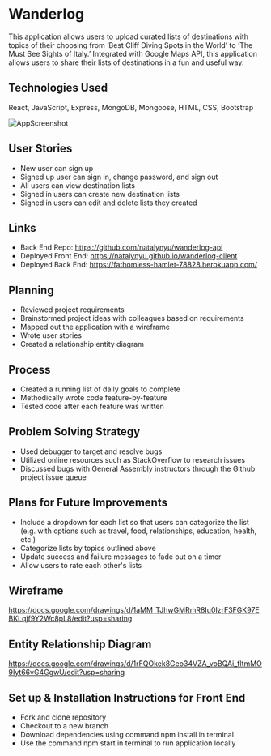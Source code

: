 Wanderlog
======
This application allows users to upload curated lists of destinations with topics of their choosing from ‘Best Cliff Diving Spots in the World’ to ‘The Must See Sights of Italy.’  Integrated with Google Maps API, this application allows users to share their lists of destinations in a fun and useful way. 

Technologies Used
------
React, JavaScript,  Express, MongoDB, Mongoose, HTML, CSS, Bootstrap

![AppScreenshot](https://i.imgur.com/AQy4AT1.png)

User Stories
------
* New user can sign up
* Signed up user can sign in, change password, and sign out
* All users can view destination lists
* Signed in users can create new destination lists
* Signed in users can edit and delete lists they created

Links
------
* Back End Repo: https://github.com/natalynyu/wanderlog-api
* Deployed Front End: https://natalynyu.github.io/wanderlog-client
* Deployed Back End: https://fathomless-hamlet-78828.herokuapp.com/

Planning
------
* Reviewed project requirements
* Brainstormed project ideas with colleagues based on requirements
* Mapped out the application with a wireframe
* Wrote user stories
* Created a relationship entity diagram

Process
------
* Created a running list of daily goals to complete
* Methodically wrote code feature-by-feature
* Tested code after each feature was written

Problem Solving Strategy
------
* Used debugger to target and resolve bugs
* Utilized online resources such as StackOverflow to research issues
* Discussed bugs with General Assembly instructors through the Github project issue queue


Plans for Future Improvements
------
* Include a dropdown for each list so that users can categorize the list (e.g. with options such as travel, food, relationships, education, health, etc.) 
* Categorize lists by topics outlined above
* Update success and failure messages to fade out on a timer
* Allow users to rate each other's lists

Wireframe
------
https://docs.google.com/drawings/d/1aMM_TJhwGMRmR8Iu0IzrF3FGK97EBKLqjf9Y2Wc8pL8/edit?usp=sharing

Entity Relationship Diagram
------
https://docs.google.com/drawings/d/1rFQOkek8Geo34VZA_voBQAi_fltmMO9Iyt66vG4GgwU/edit?usp=sharing

 Set up & Installation Instructions for Front End
 ------
 * Fork and clone repository
 * Checkout to a new branch
 * Download dependencies using command npm install in terminal
 * Use the command npm start in terminal to run application locally
